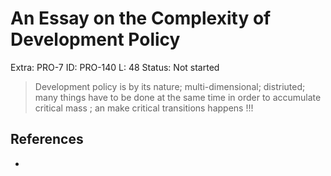 # An Essay on the Complexity of Development Policy

Extra: PRO-7
ID: PRO-140
L: 48
Status: Not started

> Development policy is by its nature; multi-dimensional;  distriuted; many things have to be done at the same time  in order to accumulate critical mass ; an make critical transitions happens !!!
> 

## References

-